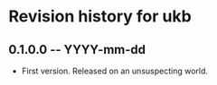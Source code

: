 # Revision history for ukb

## 0.1.0.0 -- YYYY-mm-dd

* First version. Released on an unsuspecting world.
